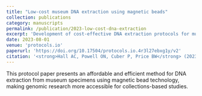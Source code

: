 ```yaml
---
title: "Low-cost museum DNA extraction using magnetic beads"
collection: publications
category: manuscripts
permalink: /publication/2023-low-cost-dna-extraction
excerpt: 'Development of cost-effective DNA extraction protocols for museum specimens using magnetic bead technology.'
date: 2023-08-01
venue: 'protocols.io'
paperurl: 'https://doi.org/10.17504/protocols.io.4r3l27ebxg1y/v2'
citation: '<strong>Hall AC, Powell ON, Cuber P, Price BW</strong> (2023). &quot;Low-cost museum DNA extraction using magnetic beads.&quot; <i>preprint</i>.'
---
```


This protocol paper presents an affordable and efficient method for DNA extraction from museum specimens using magnetic bead technology, making genomic research more accessible for collections-based studies.
